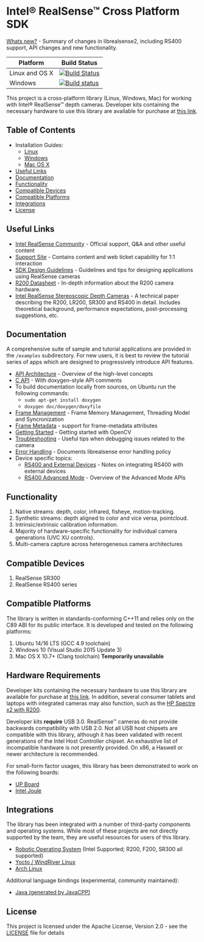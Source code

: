 # Intel® RealSense™ Cross Platform SDK

[Whats new?](./doc/rs400_support.md) - Summary of changes in librealsense2, including RS400 support, API changes and new functionality.

Platform | Build Status |
-------- | ------------ |
Linux and OS X | [![Build Status](https://travis-ci.org/IntelRealSense/librealsense.svg?branch=master)](https://travis-ci.org/IntelRealSense/librealsense) |
Windows | [![Build status](https://ci.appveyor.com/api/projects/status/y9f8qcebnb9v41y4?svg=true)](https://ci.appveyor.com/project/ddiakopoulos/librealsense) |

This project is a cross-platform library (Linux, Windows, Mac) for working with Intel® RealSense™ depth cameras.
Developer kits containing the necessary hardware to use this library are available for purchase at [this link](http://click.intel.com/realsense.html). 

## Table of Contents
* Installation Guides:
  * [Linux](./doc/installation.md)
  * [Windows](./doc/installation_windows.md)
  * [Mac OS X](./doc/installation_osx.md)
* [Useful Links](#useful-links)
* [Documentation](#documentation)
* [Functionality](#functionality)
* [Compatible Devices](#compatible-devices)
* [Compatible Platforms](#compatible-platforms)
* [Integrations](#integrations)
* [License](#license)

## Useful Links
* [Intel RealSense Community](https://communities.intel.com/community/tech/realsense) - Official support, Q&A and other useful content
* [Support Site](http://www.intel.com/content/www/us/en/support/emerging-technologies/intel-realsense-technology.html) - Contains content and web ticket capability for 1:1 interaction
* [SDK Design Guidelines](http://www.mouser.com/pdfdocs/intel-realsense-sdk-design-r200.pdf) - Guidelines and tips for designing applications using RealSense cameras
* [R200 Datasheet](http://www.mouser.com/pdfdocs/intel_realsense_camera_r200.pdf) - In-depth information about the R200 camera hardware.
* [Intel RealSense Stereoscopic Depth Cameras](https://arxiv.org/abs/1705.05548) - A technical paper describing the R200, LR200, SR300 and RS400 in detail. Includes theoretical background, performance expectations, post-processing suggestions, etc.  
## Documentation

A comprehensive suite of sample and tutorial applications are provided in the `/examples` subdirectory. For new users, it is best to review the tutorial series of apps which are designed to progressively introduce API features.

* [API Architecture](./doc/api_arch.md) - Overview of the high-level concepts
* [C API](./include/librealsense/rs.h) - With doxygen-style API comments
* To build documentation locally from sources, on Ubuntu run the following commands:
  * `sudo apt-get install doxygen`
  * `doxygen doc/doxygen/doxyfile`
* [Frame Management](./doc/frame_lifetime.md) - Frame Memory Management, Threading Model and Syncronization
* [Frame Metadata](./doc/frame_metadata.md) - support for frame-metadata attributes
* [Getting Started](./doc/stepbystep/getting_started_with_openCV.md) - Getting started with OpenCV
* [Troubleshooting](./doc/troubleshooting.md) - Useful tips when debugging issues related to the camera
* [Error Handling](./doc/error_handling.md) - Documents librealsense error handling policy
* Device specific topics:
  * [RS400 and External Devices](./doc/rs400/external_devices.md) - Notes on integrating RS400 with external devices
  * [RS400 Advanced Mode](./doc/rs400/rs400_advanced_mode.md) - Overview of the Advanced Mode APIs

## Functionality

1. Native streams: depth, color, infrared, fisheye, motion-tracking.
2. Synthetic streams: depth aligned to color and vice versa, pointcloud.
3. Intrinsic/extrinsic calibration information.
4. Majority of hardware-specific functionality for individual camera generations (UVC XU controls).
5. Multi-camera capture across heterogeneous camera architectures

## Compatible Devices

1. RealSense SR300
2. RealSense RS400 series

## Compatible Platforms

The library is written in standards-conforming C++11 and relies only on the C89 ABI for its public interface. It is developed and tested on the following platforms:

1. Ubuntu 14/16 LTS (GCC 4.9 toolchain)
2. Windows 10 (Visual Studio 2015 Update 3)
3. Mac OS X 10.7+ (Clang toolchain) **Temporarily unavailable**

## Hardware Requirements
Developer kits containing the necessary hardware to use this library are available for purchase at [this link](http://click.intel.com/realsense.html). In addition, several consumer tablets and laptops with integrated cameras may also function, such as the [HP Spectre x2 with R200](http://store.hp.com/us/en/ContentView?storeId=10151&langId=-1&catalogId=10051&eSpotName=new-detachable).

Developer kits **require** USB 3.0. RealSense™ cameras do not provide backwards compatibility with USB 2.0. Not all USB host chipsets are compatible with this library, although it has been validated with recent generations of the Intel Host Controller chipset. An exhaustive list of incompatible hardware is not presently provided. On x86, a Haswell or newer architecture is recommended.

For small-form factor usages, this library has been demonstrated to work on the following boards:
  * [UP Board](http://www.up-board.org/kickstarter/up-intel-realsense-technology/)
  * [Intel Joule](https://newsroom.intel.com/chip-shots/make-amazing-things-happen-iot-entrepreneurship-intel-joule/)

## Integrations

The library has been integrated with a number of third-party components and operating systems. While most of these projects are not directly supported by the team, they are useful resources for users of this library.

  * [Robotic Operating System](https://github.com/intel-ros/realsense) (Intel Supported; R200, F200, SR300 all supported)
  * [Yocto / WindRiver Linux](https://github.com/IntelRealSense/meta-intel-librealsense)
  * [Arch Linux](https://aur.archlinux.org/packages/librealsense/)

Additional language bindings (experimental, community maintained):
  * [Java (generated by JavaCPP)](https://github.com/poqudrof/javacpp-presets/tree/realsense-pull)

## License

This project is licensed under the Apache License, Version 2.0 - see the [LICENSE](LICENSE) file for details